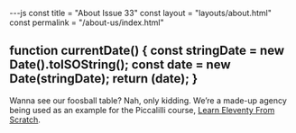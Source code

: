 ---js
const title = "About Issue 33"
const layout = "layouts/about.html"
const permalink = "/about-us/index.html"

function currentDate() {
	const stringDate = new Date().toISOString();
    const date = new Date(stringDate);
	return (date);
}
---

Wanna see our foosball table? Nah, only kidding. We’re a made-up
agency being used as an example for the Piccalilli course,
[Learn Eleventy From Scratch](https://learneleventyfromscratch.com).
